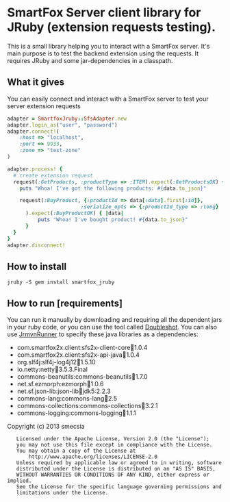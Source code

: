 # SmartFox Server client library for JRuby (extension requests testing).

This is a small library helping you to interact with a SmartFox server.
It's main purpose is to test the backend extension using the requests.
It requires JRuby and some jar-dependencies in a classpath.

## What it gives

You can easily connect and interact with a SmartFox server to test your server extension requests

```ruby
adapter = SmartfoxJruby::SfsAdapter.new
adapter.login_as("user", "password")
adapter.connect!(
    :host => "localhost",
    :port => 9933,
    :zone => "test-zone"
)

adapter.process! {
  # create extension request
  request(:GetProducts, :productType => :ITEM).expect(:GetProductsOK) { |data|
    puts "Whoa! I've got the following products: #{data.to_json}"

    request(:BuyProduct, {:productId => data[:data].first[:id]},
                        :serialize_opts => {:productId_type => :long}
      ).expect(:BuyProductOK) { |data|
          puts "Whoa! I've bought product! #{data.to_json}"
      }
  }
}
adapter.disconnect!

```

## How to install

```
jruby -S gem install smartfox_jruby
```

## How to run [requirements]

You can run it manually by downloading and requiring all the dependent jars in your ruby code, or you can use the tool
called [Doubleshot](https://github.com/sam/doubleshot). You can also use [JrmvnRunner](https://github.com/smecsia/jrmvnrunner)
to specify these java libraries as a dependencies:

* com.smartfox2x.client:sfs2x-client-core:jar:1.0.4
* com.smartfox2x.client:sfs2x-api-java:jar:1.0.4
* org.slf4j:slf4j-log4j12:jar:1.5.10
* io.netty:netty:jar:3.5.3.Final
* commons-beanutils:commons-beanutils:jar:1.7.0
* net.sf.ezmorph:ezmorph:jar:1.0.6
* net.sf.json-lib:json-lib:jar:jdk5:2.2.3
* commons-lang:commons-lang:jar:2.5
* commons-collections:commons-collections:jar:3.2.1
* commons-logging:commons-logging:jar:1.1.1

Copyright (c) 2013 smecsia

```
   Licensed under the Apache License, Version 2.0 (the "License");
   you may not use this file except in compliance with the License.
   You may obtain a copy of the License at
       http://www.apache.org/licenses/LICENSE-2.0
   Unless required by applicable law or agreed to in writing, software
   distributed under the License is distributed on an "AS IS" BASIS,
   WITHOUT WARRANTIES OR CONDITIONS OF ANY KIND, either express or implied.
   See the License for the specific language governing permissions and
   limitations under the License.
```


